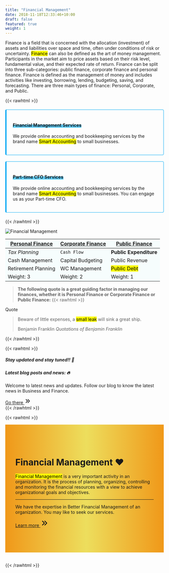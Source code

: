 ```yaml
---
title: "Financial Management"
date: 2018-11-18T12:33:46+10:00
draft: false
featured: true
weight: 1
---
```


Finance is a field that is concerned with the allocation (investment) of assets and liabilities over space and time, often under conditions of risk or uncertainty. <mark>Finance</mark> can also be defined as the art of money management. Participants in the market aim to price assets based on their risk level, fundamental value, and their expected rate of return. Finance can be split into three sub-categories: public finance, corporate finance and personal finance. Finance is defined as the management of money and includes activities like investing, borrowing, lending, budgeting, saving, and forecasting. There are three main types of finance: Personal, Corporate, and Public.

{{< rawhtml >}}
<div class="card bd-callout bd-callout-info shadow">
<h4 id="conveying-meaning-to-assistive-technologies"><span class="markme">Financial Management Services</span></h4>
<p>We provide online accounting and bookkeeping services by the brand name <mark>Smart Accounting</mark> to small businesses. 
</p></div>

<div class="card bd-callout bd-callout-info shadow">
<h4 id="conveying-meaning-to-assistive-technologies"><span class="markme">Part-time CFO Services</span></h4>
<p>We provide online accounting and bookkeeping services by the brand name <mark>Smart Accounting</mark> to small businesses. You can engage us as your Part-time CFO. 
</p></div>
<style>
  .bd-callout-info {
    border-left-color: #5bc0de;
}
  .bd-callout {
    padding: 1.25rem;
    margin-top: 1.25rem;
    margin-bottom: 1.25rem;
    border: 1px solid #03a9f4;
    border-left-width: .25rem;
    border-radius: .25rem;
}
</style>
{{< /rawhtml >}}

![Financial Management](/images/financial-management.svg)

<u>**Personal Finance**</u> | <u>**Corporate Finance**</u> | <u>**Public Finance**</u>
--- | --- | ---
*Tax Planning* | `Cash Flow` | **Public Expenditure**
Cash Management | Capital Budgeting | Public Revenue
Retirement Planning | WC Management | <mark>Public Debt</mark>
Weight: 3 | Weight: 2 | Weight: 1

<style>
.tableRow {background-color:rgb(246, 253, 253);} 
tr {background-color:rgb(246, 253, 253);} 
tr:hover {background-color: rgba(233, 235, 154, 0.76) !important;}
.selectedTableRow {background-color: rgba(141, 186, 238, 0.76) !important;}
</style>

> **The following quote is a great guiding factor in managing our finances, whether it is Personal Finance or Corporate Finance or Public Finance:**
{{< rawhtml >}}
<div class="card shadow mt-3">
  <div class="card-header">
    Quote
  </div>
  <div class="card-body">
    <blockquote class="blockquote mb-0">
      <p>Beware of little expenses, a <mark>small leak</mark> will sink a great ship.</p>
      <footer class="blockquote-footer">Benjamin Franklin <cite title="Source Title">Quotations of Benjamin Franklin</cite></footer>
    </blockquote>
  </div>
</div>
{{< /rawhtml >}}

{{< rawhtml >}}
<div class="card shadow">
  <h5 class="card-header">Stay updated and stay tuned!! 🚀</h5>
  <div class="card-body">
    <h5 class="card-title">Latest blog posts and news: 🔥</h5>
    <p class="card-text">Welcome to latest news and updates. Follow our blog to know the latest news in Business and Finance.</p>
    <a href="https://www.bettermanagenow.com/" target="_blank" class="btn btn-primary">Go there <svg xmlns="http://www.w3.org/2000/svg" class="h-5 w-5" viewBox="0 0 20 20" width="20px" height="20px" fill="currentColor">
  <path fill-rule="evenodd" d="M10.293 15.707a1 1 0 010-1.414L14.586 10l-4.293-4.293a1 1 0 111.414-1.414l5 5a1 1 0 010 1.414l-5 5a1 1 0 01-1.414 0z" clip-rule="evenodd" />
  <path fill-rule="evenodd" d="M4.293 15.707a1 1 0 010-1.414L8.586 10 4.293 5.707a1 1 0 011.414-1.414l5 5a1 1 0 010 1.414l-5 5a1 1 0 01-1.414 0z" clip-rule="evenodd" />
</svg></a>
  </div>
</div>
{{< /rawhtml >}}

{{< rawhtml >}}
<div class="jumbotron shadow mt-3">
  <h1 class="display-4">Financial Management ❤️</h1>
  <p class="lead"><mark>Financial Management</mark> is a very important activity in an organization. It is the process of planning, organizing, controlling and monitoring the financial resources with a view to achieve organizational goals and objectives.</p>
  <hr class="my-4">
  <p class="lead">We have the expertise in <span class="badge badge-secondary">Better Financial Management</span> of an organization. You may like to seek our services.</p>
  <p class="lead">
    <a class="btn btn-primary btn-lg" href="/contact" role="button">Learn more <svg xmlns="http://www.w3.org/2000/svg" class="h-5 w-5" viewBox="0 0 20 20" width="25px" height="25px" fill="currentColor">
  <path fill-rule="evenodd" d="M10.293 15.707a1 1 0 010-1.414L14.586 10l-4.293-4.293a1 1 0 111.414-1.414l5 5a1 1 0 010 1.414l-5 5a1 1 0 01-1.414 0z" clip-rule="evenodd" />
  <path fill-rule="evenodd" d="M4.293 15.707a1 1 0 010-1.414L8.586 10 4.293 5.707a1 1 0 011.414-1.414l5 5a1 1 0 010 1.414l-5 5a1 1 0 01-1.414 0z" clip-rule="evenodd" />
</svg></a>
  </p>
</div>
<style>
.jumbotron {
  padding: 4rem 2rem;
  margin-bottom: 2rem;
  background-image: linear-gradient(to right, #F09819 0%, #EDDE5D  51%, #F09819  100%); 
}
.jumbotron:hover {  
  //background-color: #f8cdde;
  background-image: linear-gradient(to right, #00C9FF 0%, #92FE9D  51%, #00C9FF  100%);
}
.btn-lg:hover {
  text-decoration: none !important;
}
.btn:hover {
  text-decoration: none !important;
}
</style>
{{< /rawhtml >}}

<style>
.yellow {  
  margin: 0 -0.4em;
  padding: 0.1em 0.4em;
  border-radius: 0.8em 0.3em;
  background: transparent;
  background-image: linear-gradient(
    to right,
    rgba(255, 225, 0, 0.1),
    rgba(255, 225, 0, 0.7) 4%,
    rgba(255, 225, 0, 0.3)
  );
  //-webkit-box-decoration-break: clone;
  //box-decoration-break: clone;
}
.blue {  
  margin: 0 -0.4em;
  padding: 0.1em 0.4em;
  border-radius: 0.8em 0.3em;
  background: transparent;
  background-image: linear-gradient(
    to right,
    rgba(0, 217, 255, 0.1),
    rgba(0, 217, 255, 0.7) 4%,
    rgba(0, 217, 255, 0.3)
  );
  //-webkit-box-decoration-break: clone;
  //box-decoration-break: clone;
}
.markme {
    display: inline-block;
    position: relative;
    font-style: normal;
    z-index: 1;
}
.markme:after {
    position: absolute;
    width: 100%;
    height: 10px;
    left: 0;
    background-color: #60d0ff;
    z-index: -1;
    content: "";
    top: 50%;
    -webkit-transform: translateY(-50%);
    -moz-transform: translateY(-50%);
    -ms-transform: translateY(-50%);
    -o-transform: translateY(-50%);
    transform: translateY(-50%);
    top: 73%;
}
</style>